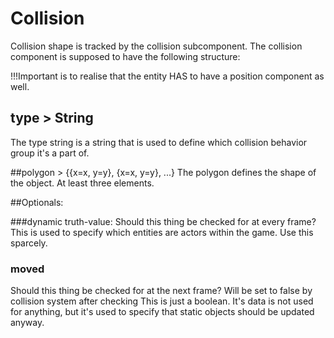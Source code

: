 # Collision
Collision shape is tracked by the collision subcomponent.
The collision component is supposed to have the following structure:

!!!Important is to realise that the entity HAS to have a position component as well.

## type > String 
The type string is a string that is used to define which collision behavior group it's a part of. 

##polygon > {{x=x, y=y}, {x=x, y=y}, ...} 
The polygon defines the shape of the object. At least three elements.

##Optionals:

###dynamic
truth-value: Should this thing be checked for at every frame? This is used to specify which entities are actors within the game. Use this sparcely.

### moved   
Should this thing be checked for at the next frame? Will be set to false by collision system after checking
This is just a boolean. It's data is not used for anything, but it's used to specify that static objects should be updated anyway.